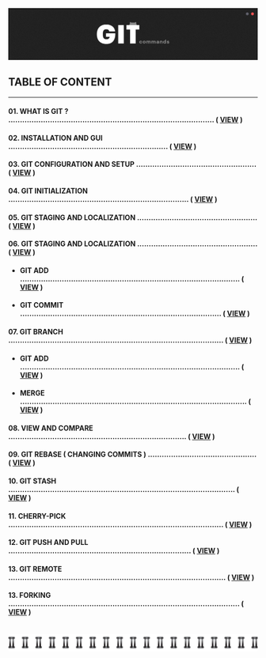 <!-- HERO SECTION -->
<img src="./assets/hero-image.png" title="hero-image">

<!-- Table of Content -->
## __TABLE OF CONTENT__
---
#### 01. WHAT IS GIT ?  .........................................................................................  ( [VIEW](#what-is-git) )

#### 02. INSTALLATION AND GUI  .....................................................................  ( [VIEW](#installation-and-gui) )

#### 03. GIT CONFIGURATION AND SETUP  ....................................................  ( [VIEW](#git-configuration-and-setup) )

#### 04. GIT INITIALIZATION  ..............................................................................  ( [VIEW](#git-initialization) )

#### 05. GIT STAGING AND LOCALIZATION ....................................................  ( [VIEW](#git-staging-and-localization) )

#### 06. GIT STAGING AND LOCALIZATION ....................................................  ( [VIEW](#git-staging-and-localization) )

<!-- Sub-Table of content -->

- #### GIT ADD  ...............................................................................................  ( [VIEW](#git-add) )

- #### GIT COMMIT  .......................................................................................  ( [VIEW](#git-commit) )

#### 07. GIT BRANCH .............................................................................................  ( [VIEW](#git-branch) )

<!-- Sub-Table of content -->

- #### GIT ADD  ...............................................................................................  ( [VIEW](#git-add) )

- #### MERGE  ..................................................................................................  ( [VIEW](#merge) )

#### 08. VIEW AND COMPARE .............................................................................  ( [VIEW](#view-and-compare) )

#### 09. GIT REBASE ( CHANGING COMMITS ) ...............................................  ( [VIEW](#git-rebase) )

#### 10. GIT STASH ..................................................................................................  ( [VIEW](#git-stash) )

#### 11. CHERRY-PICK .............................................................................................  ( [VIEW](#cherry-pick) )

#### 12. GIT PUSH AND PULL ...............................................................................  ( [VIEW](#git-push-pull) )

#### 13. GIT REMOTE ..............................................................................................  ( [VIEW](#git-remote) )

#### 13. FORKING ....................................................................................................  ( [VIEW](#forking) )

<br>

<!-- Devider IMAGE -->
<img src="./assets/devider.png" title="devider">

<!-- What is GIT -->
